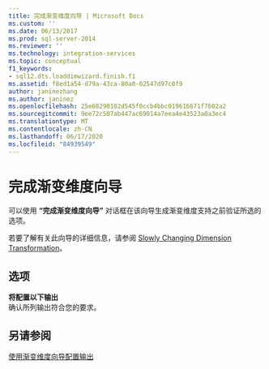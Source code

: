 ```yaml
---
title: 完成渐变维度向导 | Microsoft Docs
ms.custom: ''
ms.date: 06/13/2017
ms.prod: sql-server-2014
ms.reviewer: ''
ms.technology: integration-services
ms.topic: conceptual
f1_keywords:
- sql12.dts.loaddimwizard.finish.f1
ms.assetid: f8ed1a54-d79a-43ca-80a0-02547d97c0f9
author: janinezhang
ms.author: janinez
ms.openlocfilehash: 25e68290102d545f0ccb4bbc019616671f7602a2
ms.sourcegitcommit: 9ee72c507ab447ac69014a7eea4e43523a0a3ec4
ms.translationtype: MT
ms.contentlocale: zh-CN
ms.lasthandoff: 06/17/2020
ms.locfileid: "84939549"
---
```

# <a name="finish-the-slowly-changing-dimension-wizard"></a>完成渐变维度向导
  可以使用 **“完成渐变维度向导”** 对话框在该向导生成渐变维度支持之前验证所选的选项。  
  
 若要了解有关此向导的详细信息，请参阅 [Slowly Changing Dimension Transformation](slowly-changing-dimension-transformation.md)。  
  
## <a name="options"></a>选项  
 **将配置以下输出**  
 确认所列输出符合您的要求。  
  
## <a name="see-also"></a>另请参阅  
 [使用渐变维度向导配置输出](configure-outputs-using-the-slowly-changing-dimension-wizard.md)  
  
  
